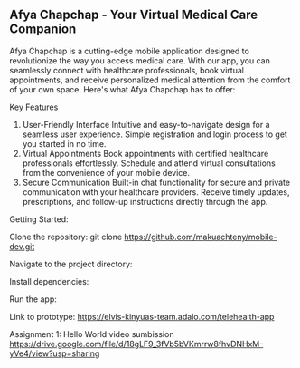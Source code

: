 ## Afya Chapchap - Your Virtual Medical Care Companion

Afya Chapchap is a cutting-edge mobile application designed to revolutionize the way you access medical care. With our app, you can seamlessly connect with healthcare professionals, book virtual appointments, and receive personalized medical attention from the comfort of your own space. Here's what Afya Chapchap has to offer:

Key Features
1. User-Friendly Interface
Intuitive and easy-to-navigate design for a seamless user experience.
Simple registration and login process to get you started in no time.
2. Virtual Appointments
Book appointments with certified healthcare professionals effortlessly.
Schedule and attend virtual consultations from the convenience of your mobile device.
3. Secure Communication
Built-in chat functionality for secure and private communication with your healthcare providers.
Receive timely updates, prescriptions, and follow-up instructions directly through the app.

Getting Started:

Clone the repository: git clone https://github.com/makuachteny/mobile-dev.git

Navigate to the project directory:

Install dependencies:

Run the app:

Link to prototype:
https://elvis-kinyuas-team.adalo.com/telehealth-app

Assignment 1:
Hello World video sumbission https://drive.google.com/file/d/18gLF9_3fVb5bVKmrrw8fhvDNHxM-yVe4/view?usp=sharing
